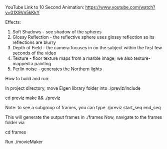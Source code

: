 YouTube Link to 10 Second Animation:
https://www.youtube.com/watch?v=01X9Vn5kKkY

Effects:
1. Soft Shadows - see shadow of the spheres
2. Glossy Reflection - the reflective sphere uses glossy reflection so its reflections are blurry
3. Depth of Field - the camera focuses in on the subject within the first few seconds of the video
4. Texture - floor texture maps from a marble image; we also texture-mapped a painting
5. Perlin noise - generates the Northern lights

How to build and run:

In project directory, move Eigen library folder into ./previz/include

cd previz
make && ./previz

Note: to see a subgroup of frames, you can type ./previz start_seq end_seq

This will generate the output frames in ./frames
Now, navigate to the frames folder via

cd frames

Run
./movieMaker